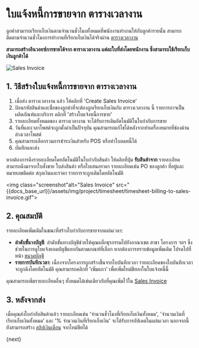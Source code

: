 <!-- add-breadcrumbs -->
# ใบแจ้งหนี้การขายจาก ตารางเวลางาน

ลูกค้าสามารถเรียกเก็บเงินตามจำนวนชั่วโมงทั้งหมดที่พนักงานทำงานให้กับลูกค้ารายนั้น สามารถติดตามจำนวนชั่วโมงการทำงานที่เรียกเก็บเงินได้จริงผ่าน [ตารางเวลางาน](/docs/user/manual/th/projects/timesheets/)

**สามารถสร้างอินวอยซ์การขายได้จาก ตารางเวลางาน แต่ละใบที่ส่งโดยพนักงาน ซึ่งสามารถใช้เรียกเก็บเงินลูกค้าได้**

<img class="screenshot" alt="Sales Invoice" src="{{docs_base_url}}/assets/img/project/projects-sales-invoice-from-timesheet.png">

## 1. วิธีสร้างใบแจ้งหนี้การขายจาก ตารางเวลางาน

  1. เมื่อส่ง ตารางเวลางาน แล้ว ให้คลิกที่ 'Create Sales Invoice'
  2. ป้อนรหัสสินค้าและชื่อของลูกค้าที่จะต้องถูกเรียกเก็บเงินกับ ตารางเวลางาน นี้ รายการอาจเป็นผลิตภัณฑ์และบริการ คลิกที่ 'สร้างใบแจ้งหนี้การขาย'
  3. รายละเอียดทั้งหมดของ ตารางเวลางาน จะได้รับการเติมอัตโนมัติในใบกำกับการขาย
  4. วันที่และเวลาโพสต์จะถูกตั้งค่าเป็นปัจจุบัน คุณสามารถแก้ไขได้หลังจากทำเครื่องหมายที่ช่องด้านล่างเวลาโพสต์
  5. คุณสามารถเลือกรวมการชำระเงินสำหรับ POS หรือทำใบลดหนี้ได้
  6. บันทึกและส่ง
  
หากต้องการดึงรายละเอียดโดยอัตโนมัติในใบกำกับสินค้า ให้คลิกที่ปุ่ม **รับสินค้าจาก** รายละเอียดสามารถดึงมาจากใบสั่งขาย ใบส่งสินค้า หรือใบเสนอราคา รายละเอียดเช่น PO ของลูกค้า ที่อยู่และหมายเลขติดต่อ สกุลเงินและราคา รายการจะถูกเติมโดยอัตโนมัติ

<img class="screenshot"alt="Sales Invoice" src="{{docs_base_url}}/assets/img/project/timesheet/timesheet-billing-to-sales-invoice.gif">

## 2. คุณสมบัติ

รายละเอียดเพิ่มเติมในขณะที่สร้างใบกำกับการขายจากแผ่นเวลา:

  * **ลำดับขั้นางบัญชี**: ลำดับขั้นทางบัญชีช่วยให้คุณแท็กธุรกรรมไปยังอาณาเขต สาขา โครงการ ฯลฯ ซึ่งช่วยในการดูใบแจ้งยอดบัญชีแยกกันตามเกณฑ์ที่เลือก หากต้องการทราบข้อมูลเพิ่มเติม โปรดไปที่หน้า [ขนาดบัญชี](/docs/user/manual/th/accounts/accounting-dimensions)
  * **รายการบันทึกเวลา**: เนื่องจากโครงการถูกสร้างขึ้นจากใบบันทึกเวลา รายละเอียดของใบบันทึกเวลาจะถูกดึงโดยอัตโนมัติ คุณสามารถคลิกที่ 'เพิ่มแถว' เพื่อเพิ่มไทม์ชีทลงในใบแจ้งหนี้นี้

คุณสามารถเพิ่มรายละเอียดอื่นๆ ทั้งหมดได้เช่นเดียวกับที่คุณเพิ่มไว้ใน [Sales Invoice](/docs/user/manual/th/accounts/sales-invoice)

## 3. หลังจากส่ง

เมื่อคุณส่งใบกำกับสินค้าแล้ว รายละเอียดเช่น 'จำนวนชั่วโมงที่เรียกเก็บเงินทั้งหมด', 'จำนวนเงินที่เรียกเก็บเงินทั้งหมด' และ '% จำนวนเงินที่เรียกเก็บเงิน' จะได้รับการอัปเดตในแผ่นเวลา นอกจากนี้ยังสามารถสร้าง [สลิปเงินเดือน](/docs/user/manual/th/projects/salary-slip-from-timesheet) จากไทม์ชีทได้

{next}
